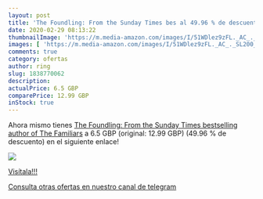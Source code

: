 ```yaml
---
layout: post
title: 'The Foundling: From the Sunday Times bes al 49.96 % de descuento'
date: 2020-02-29 08:13:22
thumbnailImage: 'https://m.media-amazon.com/images/I/51WDlez9zFL._AC_._SL200_.jpg'
images: [ 'https://m.media-amazon.com/images/I/51WDlez9zFL._AC_._SL200_.jpg' ]
comments: true
category: ofertas
author: ring
slug: 1838770062
description:
actualPrice: 6.5 GBP
comparePrice: 12.99 GBP
inStock: true
---
```


Ahora mismo tienes [The Foundling: From the Sunday Times bestselling author of The Familiars](https://www.amazon.com/dp/1838770062/?tag=redken08-20) a 6.5 GBP (original: 12.99 GBP) (49.96 %  de descuento) en el siguiente enlace!

[![](https://m.media-amazon.com/images/I/51WDlez9zFL._AC_._SL200_.jpg)](https://www.amazon.com/dp/1838770062/?tag=redken08-20)

[Visítala!!!](https://www.amazon.com/dp/1838770062/?tag=redken08-20)

[Consulta otras ofertas en nuestro canal de telegram](https://t.me/s/ofertas25)
